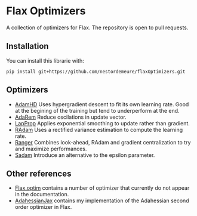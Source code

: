 # Flax Optimizers

A collection of optimizers for Flax.
The repository is open to pull requests.

## Installation

You can install this librarie with:

```
pip install git+https://github.com/nestordemeure/flaxOptimizers.git
```

## Optimizers

- [AdamHD](https://arxiv.org/abs/1703.04782) Uses hypergradient descent to fit its own learning rate. Good at the begining of the training but tend to underperform at the end.
- [AdaRem](https://arxiv.org/abs/2010.11041v1) Reduce oscilations in update vector.
- [LapProp](https://arxiv.org/abs/2002.04839) Applies exponential smoothing to update rather than gradient.
- [RAdam](https://arxiv.org/abs/1908.03265) Uses a rectified variance estimation to compute the learning rate.
- [Ranger](https://github.com/lessw2020/Ranger-Deep-Learning-Optimizer) Combines look-ahead, RAdam and gradient centralization to try and maximize performances.
- [Sadam](https://arxiv.org/abs/1908.00700) Introduce an alternative to the epsilon parameter.

## Other references

- [Flax.optim](https://github.com/google/flax/tree/master/flax/optim) contains a number of optimizer that currently do not appear in the documentation.
- [AdahessianJax](https://github.com/nestordemeure/AdaHessianJax) contains my implementation of the Adahessian second order optimizer in Flax.
